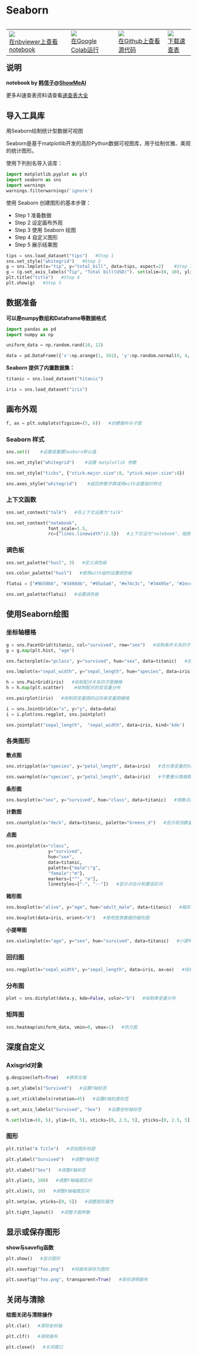 # Seaborn
<table align="left">
  <td>
    <a target="_blank" href="http://nbviewer.ipython.org/github/ShowMeAI-Hub/awesome-AI-cheatsheets/blob/main/Seaborn/Seaborn-cheatsheet-code.ipynb"><img src="https://raw.githubusercontent.com/jupyter/design/master/logos/Badges/nbviewer_badge.svg" /><br>在nbviewer上查看notebook</a>
  </td>
  <td>
    <a target="_blank" href="https://colab.research.google.com/github/ShowMeAI-Hub/awesome-AI-cheatsheets/blob/main/Seaborn/Seaborn-cheatsheet-code.ipynb"><img src="https://colab.research.google.com/assets/colab-badge.svg" /><br>在Google Colab运行</a>
  </td>
  <td>
    <a target="_blank" href="https://github.com/ShowMeAI-Hub/awesome-AI-cheatsheets/Seaborn/Seaborn-cheatsheet-code.ipynb"><img src="https://badgen.net/badge/open/github/color=cyan?icon=github" /><br>在Github上查看源代码</a>
  </td>
  <td>
    <a target="_blank" href="https://github.com/ShowMeAI-Hub/awesome-AI-cheatsheets/Seaborn/Seaborn速查表.pdf"><img src="https://badgen.net/badge/download/pdf/color=white?icon=github"/><br>下载速查表</a>
  </td>
</table>
<br></br>
<br>

## 说明
**notebook by [韩信子](https://github.com/HanXinzi-AI)@[ShowMeAI](https://github.com/ShowMeAI-Hub)**

更多AI速查表资料请查看[速查表大全](https://github.com/ShowMeAI-Hub/awesome-AI-cheatsheets)

## 导入工具库

用Seaborn绘制统计型数据可视图

Seaborn是基于matplotlib开发的高阶Python数据可视图库，用于绘制优雅、美观的统计图形。

使用下列别名导入该库：


```python
import matplotlib.pyplot as plt
import seaborn as sns
import warnings
warnings.filterwarnings('ignore')
```

使用 Seaborn 创建图形的基本步骤：
- Step 1 准备数据
- Step 2 设定画布外观
- Step 3 使用 Seaborn 绘图
- Step 4 自定义图形
- Step 5 展示结果图


```python
tips = sns.load_dataset("tips")   #Step 1
sns.set_style("whitegrid")   #Step 2
g = sns.lmplot(x="tip", y="total_bill", data=tips, aspect=2)    #Step 3
g = (g.set_axis_labels("Tip", "Total bill(USD)"). set(xlim=(0, 10), ylim=(0, 100)))
plt.title("title")   #Step 4
plt.show(g)   #Step 5
```

## 数据准备

**可以是numpy数组和Dataframe等数据格式**


```python
import pandas as pd
import numpy as np
```


```python
uniform_data = np.random.rand(10, 12)
```


```python
data = pd.DataFrame({'x':np.arange(1, 101), 'y':np.random.normal(0, 4, 100)})
```

**Seaborn 提供了内置数据集：**


```python
titanic = sns.load_dataset("titanic")
```


```python
iris = sns.load_dataset("iris")
```

## 画布外观


```python
f, ax = plt.subplots(figsize=(5, 6))   #创建画布与子图
```

### Seaborn 样式


```python
sns.set()    #设置或重置Seaborn默认值
```


```python
sns.set_style("whitegrid")    #设置 matplotlib 参数
```


```python
sns.set_style("ticks", {"xtick.major.size":8, "ytick.major.size":8})    #设置matplotlib参数
```


```python
sns.axes_style("whitegrid")    #返回参数字典或用with设置临时样式
```

### 上下文函数


```python
sns.set_context("talk")   #将上下文设置为"talk"
```


```python
sns.set_context("notebook",
                font_scale=1.5,
                rc={"lines.linewidth":2.5})   #上下文设为"notebook"，缩放字体，覆盖参数映射
```

### 调色板


```python
sns.set_palette("husl", 3)   #定义调色板
```


```python
sns.color_palette("husl")   #使用with临时设置调色板
```


```python
flatui = ["#9b59b6", "#3498db", "#95a5a6", "#e74c3c", "#34495e", "#2ecc71"]
```


```python
sns.set_palette(flatui)   #设置调色板
```

## 使用Seaborn绘图

### 坐标轴栅格


```python
g = sns.FacetGrid(titanic, col="survived", row="sex")   #绘制条件关系的子图栅格
g = g.map(plt.hist, "age")
```


```python
sns.factorplot(x="pclass", y="survived", hue="sex", data=titanic)   #在分面栅格上绘制分类图
```


```python
sns.lmplot(x="sepal_width", y="sepal_length", hue="species", data=iris)   #绘制适配分面栅格的数据与回归模型
```


```python
h = sns.PairGrid(iris)   #绘制配对关系的子图栅格
h = h.map(plt.scatter)    #绘制配对的双变量分布
```


```python
sns.pairplot(iris)   #绘制双变量图的边际单变量图栅格
```


```python
i = sns.JointGrid(x="x", y="y", data=data)
i = i.plot(sns.regplot, sns.jointplot)
```


```python
sns.jointplot("sepal_length",  "sepal_width", data=iris, kind='kde')    #绘制双变量分布
```

### 各类图形

**散点图**


```python
sns.stripplot(x="species", y="petal_length", data=iris)   #含分类变量的抖动图
```


```python
sns.swarmplot(x="species", y="petal_length", data=iris)   #不重叠分类蜂群图
```

**条形图**


```python
sns.barplot(x="sex", y="survived", hue="class", data=titanic)   #用散点图示符显示点估计值和置信区间
```

**计数图**


```python
sns.countplot(x="deck", data=titanic, palette="Greens_d")   #显示观测数量
```

**点图**


```python
sns.pointplot(x="class",
                y="survived",
                hue="sex",
                data=titanic,
                palette={"male":"g",
                "female":"m"},
                markers=["^", "o"],
                linestyles=["-", "--"])   #显示点估计和置信区间
```

**箱形图**


```python
sns.boxplot(x="alive", y="age", hue="adult_male", data=titanic)   #箱形图
```


```python
sns.boxplot(data=iris, orient="h")   #使用宽表数据的箱形图
```

**小提琴图**


```python
sns.violinplot(x="age", y="sex", hue="survived", data=titanic)   #小提琴图
```

### 回归图


```python
sns.regplot(x="sepal_width", y="sepal_length", data=iris, ax=ax)   #绘制与线性回归模型拟合的数据
```

### 分布图


```python
plot = sns.distplot(data.y, kde=False, color="b")   #绘制单变量分布
```

### 矩阵图


```python
sns.heatmap(uniform_data, vmin=0, vmax=1)   #热力图
```

## 深度自定义

### Axisgrid对象


```python
g.despine(left=True)   #移除左框
```


```python
g.set_ylabels("Survived")   #设置Y轴标签
```


```python
g.set_xticklabels(rotation=45)   #设置X轴刻度标签
```


```python
g.set_axis_labels("Survived", "Sex")   #设置坐标轴标签
```


```python
h.set(xlim=(0, 5), ylim=(0, 5), xticks=[0, 2.5, 5], yticks=[0, 2.5, 5])   #设置X与Y轴的幅度区间和刻度
```

### 图形


```python
plt.title("A Title")   #添加图形标题
```


```python
plt.ylabel("Survived")   #调整Y轴标签
```


```python
plt.xlabel("Sex")   #调整X轴标签
```


```python
plt.ylim(0, 100)   #调整Y轴幅度区间
```


```python
plt.xlim(0, 10)   #调整X轴幅度区间
```


```python
plt.setp(ax, yticks=[0, 5])   #调整图形属性
```


```python
plt.tight_layout()   #调整子图参数
```

## 显示或保存图形

**show与savefig函数**


```python
plt.show()   #显示图形
```


```python
plt.savefig("foo.png")   #将画布保存为图形
```


```python
plt.savefig("foo.png", transparent=True)   #保存透明画布
```

## 关闭与清除

**绘图关闭与清除操作**


```python
plt.cla()   #清除坐标轴
```


```python
plt.clf()   #清除画布
```


```python
plt.close()   #关闭窗口
```
